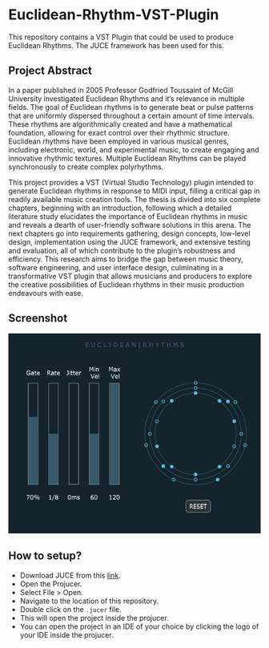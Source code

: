 # Euclidean-Rhythm-VST-Plugin

This repository contains a VST Plugin that could be used to produce Euclidean Rhythms. The JUCE framework has been used for this.

## Project Abstract

In a paper published in 2005 Professor Godfried Toussaint of McGill University investigated Euclidean Rhythms and it’s relevance in multiple fields. The goal of Euclidean rhythms is to generate beat or pulse patterns that are uniformly dispersed throughout a certain amount of time intervals. These rhythms are algorithmically created and have a mathematical foundation, allowing for exact control over their rhythmic structure. Euclidean rhythms have been employed in various musical genres, including electronic, world, and experimental music, to create engaging and innovative rhythmic textures. Multiple Euclidean Rhythms can be played synchronously to create complex polyrhythms.

This project provides a VST (Virtual Studio Technology) plugin intended to generate Euclidean rhythms in response to MIDI input, filling a critical gap in readily available music creation tools. The thesis is divided into six complete chapters, beginning with an introduction, following which a detailed literature study elucidates the importance of Euclidean rhythms in music and reveals a dearth of user-friendly software solutions in this arena. The next chapters go into requirements gathering, design concepts, low-level design, implementation using the JUCE framework, and extensive testing and evaluation, all of which contribute to the plugin’s robustness and efficiency. This research aims to bridge the gap between music theory, software engineering, and user interface design, culminating in a transformative VST plugin that allows musicians and producers to explore the creative possibilities of Euclidean rhythms in their music production endeavours with ease.

## Screenshot

![](Demo.png)

## How to setup?

- Download JUCE from this [link](https://juce.com/get-juce/).
- Open the Projucer.
- Select File > Open.
- Navigate to the location of this repository.
- Double click on the `.jucer` file.
- This will open the project inside the projucer.
- You can open the project in an IDE of your choice by clicking the logo of your IDE inside the projucer.
